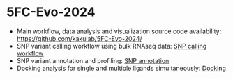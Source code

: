 # 5FC-Evo-2024

- Main workflow, data analysis and visualization source code availability: <https://github.com/kakulab/5FC-Evo-2024/>
- SNP variant calling workflow using bulk RNAseq data: [SNP calling workflow](./SNP_calling/)
- SNP variant annotation and profiling: [SNP annotation](./SNP_annotation/)
- Docking analysis for single and multiple ligands simultaneously: [Docking](./docking_analysis/)
